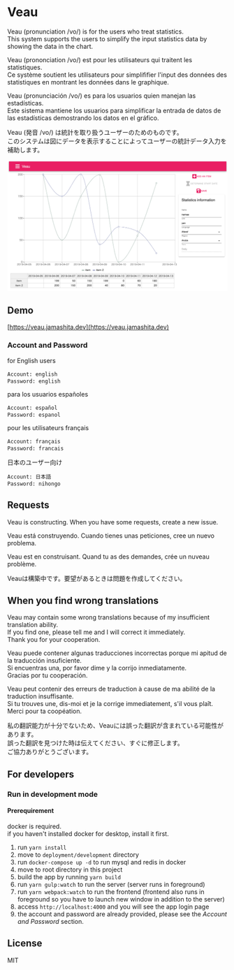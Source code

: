 # Veau

Veau (pronunciation /vo/) is for the users who treat statistics.  
This system supports the users to simplify the input statistics data by showing the data in the chart.

Veau (prononciation /vo/) est pour les utilisateurs qui traitent les statistiques.  
Ce système soutient les utilisateurs pour simplififier l'input des données des statistiques en montrant les données dans le graphique.

Veau (pronunciación /vo/) es para los usuarios quien manejan las estadísticas.  
Este sistema mantiene los usuarios para simplificar la entrada de datos de las estadísticas demostrando los datos en el gráfico.

Veau (発音 /vo/) は統計を取り扱うユーザーのためのものです。  
このシステムは図にデータを表示することによってユーザーの統計データ入力を補助します。

![](images/screenshot.png)

## Demo

[https://veau.jamashita.dev](https://veau.jamashita.dev)

### Account and Password

for English users

```
Account: english
Password: english
```

para los usuarios españoles

```
Account: español
Password: espanol
```

pour les utilisateurs français

```
Account: français
Password: francais
```

日本のユーザー向け

```
Account: 日本語
Password: nihongo
```

## Requests

Veau is constructing. When you have some requests, create a new issue.

Veau está construyendo. Cuando tienes unas peticiones, cree un nuevo problema.

Veau est en construisant. Quand tu as des demandes, crée un nuveau problème.

Veauは構築中です。要望があるときは問題を作成してください。

## When you find wrong translations

Veau may contain some wrong translations because of my insufficient translation ability.  
If you find one, please tell me and I will correct it immediately.  
Thank you for your cooperation.

Veau puede contener algunas traducciones incorrectas porque mi apitud de la traducción insuficiente.  
Si encuentras una, por favor dime y la corrijo inmediatamente.  
Gracias por tu cooperación.

Veau peut contenir des erreurs de traduction à cause de ma abilité de la traduction insuffisante.  
Si tu trouves une, dis-moi et je la corrige immediatement, s'il vous plaît.  
Merci pour ta coopéation.

私の翻訳能力が十分でないため、Veauには誤った翻訳が含まれている可能性があります。  
誤った翻訳を見つけた時は伝えてください、すぐに修正します。  
ご協力ありがとうございます。

## For developers
### Run in development mode
#### Prerequirement
docker is required.  
if you haven't installed docker for desktop, install it first.

1. run `yarn install`
2. move to `deployment/development` directory
3. run `docker-compose up -d` to run mysql and redis in docker
4. move to root directory in this project
5. build the app by running `yarn build`
6. run `yarn gulp:watch` to run the server (server runs in foreground)
7. run `yarn webpack:watch` to run the frontend (frontend also runs in foreground so you have to launch new window in addition to the server)
8. access `http://localhost:4000` and you will see the app login page
9. the account and password are already provided, please see the *Account and Password* section.

## License

MIT
